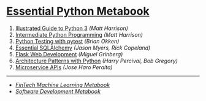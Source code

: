 # [Essential Python Metabook](https://mikelaud.github.io/ESSENTIAL_PYTHON_METABOOK)

1. [Illustrated Guide to Python 3](https://www.amazon.com/Illustrated-Guide-Python-Walkthrough-Illustrations/dp/1977921752) _(Matt Harrison)_ 
2. [Intermediate Python Programming](https://www.amazon.com/Treading-Python-2-Intermediate/dp/149055095X) _(Matt Harrison)_
3. [Python Testing with pytest](https://www.amazon.com/Python-Testing-pytest-Effective-Scalable/dp/1680508601) _(Brian Okken)_
4. [Essential SQLAlchemy](https://www.amazon.com/Essential-SQLAlchemy-Mapping-Python-Databases/dp/149191646X) _(Jason Myers, Rick Copeland)_
5. [Flask Web Development](https://www.amazon.com/Flask-Web-Development-Developing-Applications/dp/1491991739) _(Miguel Grinberg)_
6. [Architecture Patterns with Python](https://www.amazon.com/Architecture-Patterns-Python-Domain-Driven-Microservices/dp/1492052205) _(Harry Percival, Bob Gregory)_
7. [Microservice APIs](https://www.amazon.com/Microservice-APIs-Jose-Haro-Peralta/dp/1617298417) _(Jose Haro Peralta)_
---

* [_FinTech Machine Learning Metabook_](https://mikelaud.github.io)
* [_Software Development Metabook_](SOFTWARE_DEVELOPMENT_METABOOK.md)
